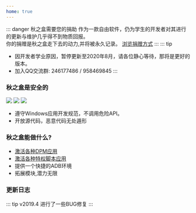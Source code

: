 ```yaml
---
home: true
---
```

::: danger 秋之盒需要您的捐助
作为一款自由软件，仍为学生的开发者对其进行的更新与维护几乎得不到物质回报。   
你的捐赠是秋之盒走下去的动力,并将被永久记录。
[浏览捐赠方式](donate/)
:::
::: tip
* 因开发者学业原因，暂停更新至2020年8月，请各位静心等待，那将是更好的版本。
* 加入QQ交流群: 246177486 / 958469845
:::


### 秋之盒是安全的
![](https://img.shields.io/badge/%E5%BC%80%E6%BA%90%E8%AE%B8%E5%8F%AF-LGPL3.0-brightgreen.svg)
<img src="https://img.shields.io/badge/%E5%85%A8%E7%90%83%E6%9F%A5%E6%9D%80-安全-brightgreen.svg">
![](https://img.shields.io/badge/%E8%85%BE%E8%AE%AF%E5%93%88%E5%8B%83-%E6%9C%AA%E5%8F%91%E7%8E%B0%E9%A3%8E%E9%99%A9-brightgreen.svg)

* 遵守Windows应用开发规范，不调用危险API。
* 开放源代码，恶意代码无处遁形
### 秋之盒能做什么?
* [激活各种DPM应用](/guide/basic/dpm/)
* [激活各种特权脚本应用](/guide/basic/script/)
* 提供一个快捷的ADB环境
* 拓展模块,潜力无限
### 更新日志
::: tip
v2019.4
进行了一些BUG修复
:::
